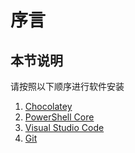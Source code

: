 # 序言

## 本节说明

请按照以下顺序进行软件安装  

1. [Chocolatey](2.2Chocolatey.md)
2. [PowerShell Core](2.3PowerShell-Core.md)  
3. [Visual Studio Code](2.4Visual-Studio-Code.md)  
4. [Git](2.5Git.md)

